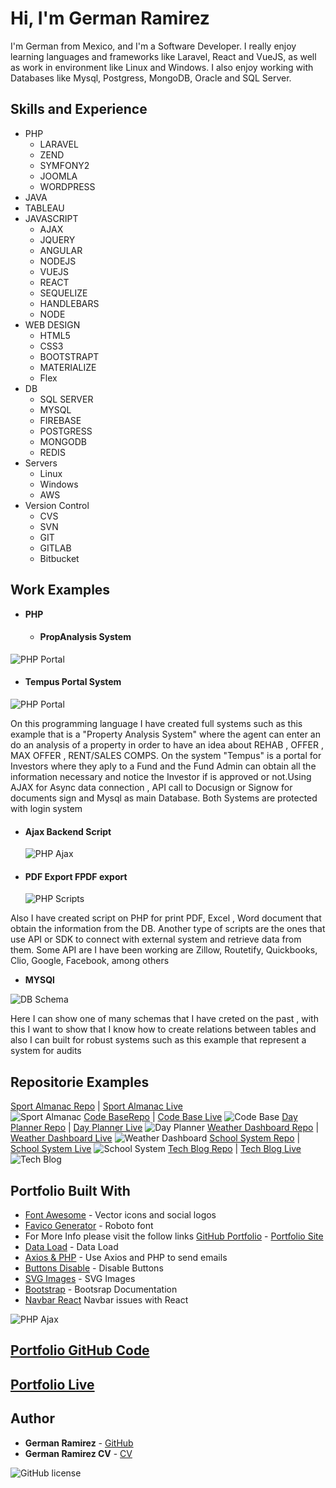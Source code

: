 # Hi, I'm German Ramirez

I'm German from Mexico, and I'm a Software Developer. I really enjoy learning languages and frameworks like Laravel, React and VueJS, as well as work in environment like Linux and Windows. I also enjoy working with Databases like Mysql, Postgress, MongoDB, Oracle and SQL Server.

## Skills and Experience

- PHP
  - LARAVEL
  - ZEND
  - SYMFONY2
  - JOOMLA
  - WORDPRESS
- JAVA
- TABLEAU
- JAVASCRIPT
  - AJAX
  - JQUERY
  - ANGULAR
  - NODEJS
  - VUEJS
  - REACT
  - SEQUELIZE
  - HANDLEBARS
  - NODE
- WEB DESIGN
  - HTML5
  - CSS3
  - BOOTSTRAPT
  - MATERIALIZE
  - Flex
- DB
  - SQL SERVER
  - MYSQL
  - FIREBASE
  - POSTGRESS
  - MONGODB
  - REDIS
- Servers
  - Linux
  - Windows
  - AWS
- Version Control
  - CVS
  - SVN
  - GIT
  - GITLAB
  - Bitbucket

## Work Examples

- **PHP**

  - #### PropAnalysis System

![PHP Portal](./public/assets/img/PropAnalysis.gif)

- #### Tempus Portal System

![PHP Portal](./public/assets/img/TempusPortal.png)

On this programming language I have created full systems such as this example that is a "Property Analysis System" where the agent can enter an do an analysis of a property in order to have an idea about REHAB , OFFER , MAX OFFER , RENT/SALES COMPS. On the system "Tempus" is a portal for Investors where they aply to a Fund and the Fund Admin can obtain all the information necessary and notice the Investor if is approved or not.Using AJAX for Async data connection , API call to Docusign or Signow for documents sign and Mysql as main Database. Both Systems are protected with login system

- #### Ajax Backend Script
  ![PHP Ajax](./public/assets/img/backendAjax.gif)
- #### PDF Export FPDF export
  ![PHP Scripts](./public/assets/img/pdfExportPhp.png)

Also I have created script on PHP for print PDF, Excel , Word document that obtain the information from the DB. Another type of scripts are the ones that use API or SDK to connect with external system and retrieve data from them. Some API are I have been working are Zillow, Routetify, Quickbooks, Clio, Google, Facebook, among others

- **MYSQl**

![DB Schema](./public/assets/img/dbSchemas.png)

Here I can show one of many schemas that I have creted on the past , with this I want to show that I know how to create relations between tables and also I can built for robust systems such as this example that represent a system for audits

## Repositorie Examples

[Sport Almanac Repo](https://github.com/adina-hc/sports-almanac) |
[Sport Almanac Live](https://adina-hc.github.io/sports-almanac/)  
![Sport Almanac](./public/assets/img/sportAlmanac.gif)
[Code BaseRepo](https://github.com/izaack89/code-base) |
[Code Base Live](https://izaack89.github.io/code-base/)
![Code Base](./public/assets/img/codeBase.gif)
[Day Planner Repo](https://github.com/izaack89/day-planner) |
[Day Planner Live](https://izaack89.github.io/day-planner/)
![Day Planner](./public/assets/img/dayPlanner.gif)
[Weather Dashboard Repo](https://github.com/izaack89/weather-dashboard) |
[Weather Dashboard Live](https://izaack89.github.io/weather-dashboard/)
![Weather Dashboard](./public/assets/img/dashboardWeather.gif)
[School System Repo](https://github.com/izaack89/school-system) |
[School System Live](https://infinite-chamber-84516.herokuapp.com/)
![School System](./public/assets/img/schoolSystem.gif)
[Tech Blog Repo](https://github.com/izaack89/tech-blog) |
[Tech Blog Live](https://floating-garden-59968.herokuapp.com/login)
![Tech Blog](./public/assets/img/systemView.gif)

## Portfolio Built With

- [Font Awesome](https://fontawesome.com/v5.15/how-to-use/on-the-web/using-with/react) - Vector icons and social logos
- [Favico Generator](https://www.favicon-generator.org/) - Roboto font
- For More Info please visit the follow links [GitHub Portfolio](https://github.com/izaack89/portfolio) - [Portfolio Site](https://izaack89.github.io/portfolio/)
- [Data Load](https://www.pluralsight.com/guides/load-and-render-json-data-into-react-components) - Data Load
- [Axios & PHP](https://blog.bitsrc.io/how-to-build-a-contact-form-with-react-js-and-php-d5977c17fec0) - Use Axios and PHP to send emails
- [Buttons Disable](https://stackoverflow.com/questions/41488715/how-to-disable-button-in-react-js) - Disable Buttons
- [SVG Images](https://undraw.co/search) - SVG Images
- [Bootstrap](https://getbootstrap.com/docs/5.0/) - Bootsrap Documentation
- [Navbar React](https://stackoverflow.com/questions/66217242/collapsed-navbar-not-working-react-and-bootstrap-5) Navbar issues with React

![PHP Ajax](./public/assets/img/portfolioIMG.png)

## [Portfolio GitHub Code](https://github.com/izaack89/portfolio-react/settings/pages)

## [Portfolio Live](https://izaack89.github.io/portfolio-react/)

## Author

- **German Ramirez** - [GitHub](https://github.com/izaack89/)
- **German Ramirez CV** - [CV](https://izaack89.github.io/portfolio-react/assets/pdf/CV-German_Isaac_Ramirez.pdf)


![GitHub license](https://img.shields.io/badge/Licenses-MIT-blue.svg)